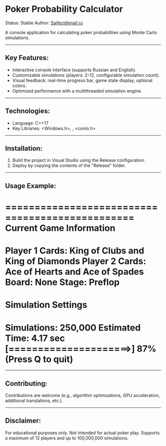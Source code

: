 Poker Probability Calculator
============================

Status: Stable
Author: Saifect@mail.ru

A console application for calculating poker probabilities using Monte Carlo simulations.

------------------------------------------------
Key Features:
------------------------------------------------
- Interactive console interface (supports Russian and English).
- Customizable simulations (players: 2–12, configurable simulation count).
- Visual feedback: real-time progress bar, game state display, optional colors.
- Optimized performance with a multithreaded simulation engine.

------------------------------------------------
Technologies:
------------------------------------------------
- Language: C++17
- Key Libraries: <Windows.h>, <chrono>, <conio.h>

------------------------------------------------
Installation:
------------------------------------------------
1. Build the project in Visual Studio using the Release configuration.
2. Deploy by copying the contents of the "Release" folder.

------------------------------------------------
Usage Example:
------------------------------------------------
================================================
  Current Game Information                 
================================================
Player 1 Cards: King of Clubs and King of Diamonds
Player 2 Cards: Ace of Hearts and Ace of Spades
Board: None
Stage: Preflop
================================================
  Simulation Settings                
================================================
Simulations: 250,000
Estimated Time: 4.17 sec
[=====================>] 87% (Press Q to quit)
================================================

------------------------------------------------
Contributing:
------------------------------------------------
Contributions are welcome (e.g., algorithm optimizations, GPU acceleration,
additional translations, etc.).

------------------------------------------------
Disclaimer:
------------------------------------------------
For educational purposes only. Not intended for actual poker play.
Supports a maximum of 12 players and up to 100,000,000 simulations.
